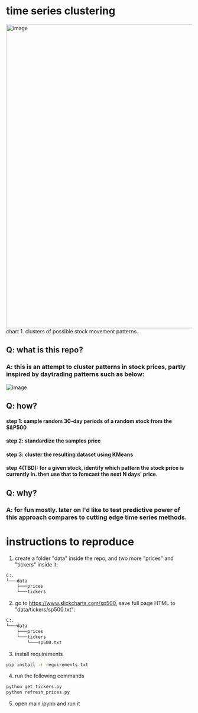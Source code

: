 # time series clustering
<img width="820" alt="image" src="https://user-images.githubusercontent.com/47122797/152696979-f7a9a54b-a1ec-4a4b-8f50-dfce3db66c07.png">
chart 1. clusters of possible stock movement patterns.

## Q: what is this repo?
### A: this is an attempt to cluster patterns in stock prices, partly inspired by daytrading patterns such as below:

![image](https://user-images.githubusercontent.com/47122797/152697098-e7698fb0-3f14-48d1-9620-dbf623fe7247.png)

## Q: how?
#### step 1: sample random 30-day periods of a random stock from the S&P500
#### step 2: standardize the samples price
#### step 3: cluster the resulting dataset using KMeans
#### step 4(TBD): for a given stock, identify which pattern the stock price is currently in. then use that to forecast the next N days' price.

## Q: why?
### A: for fun mostly. later on I'd like to test predictive power of this approach compares to cutting edge time series methods.

# instructions to reproduce
1. create a folder "data" inside the repo, and two more "prices" and "tickers" inside it:
```bash
C:.
└───data
    ├───prices
    └───tickers 
```
2. go to https://www.slickcharts.com/sp500, save full page HTML to "data/tickers/sp500.txt":
```bash
C:.
└───data
    ├───prices
    └───tickers
        └───sp500.txt 
```
3. install requirements
```bash
pip install -r requirements.txt
```
4. run the following commands
```bash
python get_tickers.py
python refresh_prices.py
```
5. open main.ipynb and run it
